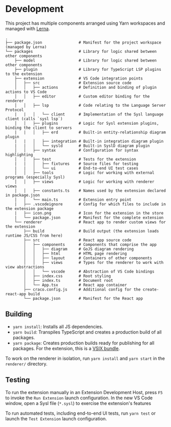 # Development

This project has multiple components arranged using Yarn workspaces and managed with [Lerna](https://lerna.js.org/).

```
.
├── package.json                # Manifest for the project workspace (managed by Lerna)
└── packages                    # Library for logic shared between other components
    ├── model                   # Library for logic shared between other components
    ├── plugin                  # Library for TypeScript LSP plugins to the extension
    ├── extension               # VS Code integration points
    │   ├── src                 # Extension source code
    │   │   ├── actions         # Definition and binding of plugin actions to VS Code
    │   │   ├── editor          # Custom editor binding for the renderer
    │   │   ├── lsp             # Code relating to the Language Server Protocol
    |   |   │   └── client      # Implementation of the Sysl language client (calls `sysl lsp`)
    │   │   ├── plugins         # Logic for Sysl extension plugins, binding the client to servers
    |   |   │   ├── erd         # Built-in entity-relationship diagram plugin
    |   |   │   ├── integration # Built-in integration diagram plugin
    |   |   │   └── sysld       # Built-in SyslD diagram plugin
    │   │   ├── syntax          # Configuration for syntax highlighting
    │   │   ├── test            # Tests for the extension
    |   |   │   ├── fixtures    # Source files for testing
    |   |   │   └── ui          # End-to-end UI test cases
    │   │   ├── tools           # Logic for working with external programs (especially Sysl)
    │   │   ├── views           # Logic for working with renderer views
    │   │   ├── constants.ts    # Names used by the extension declared in package.json
    │   │   └── main.ts         # Extension entry point
    |   ├── .vscodeignore       # Config for which files to include in the extension package
    |   ├── icon.png            # Icon for the extension in the store
    |   └── package.json        # Manifest for the complete extension
    └── renderer                # React app to render custom views for the extension
        ├── build               # Build output (the extension loads runtime JS/CSS from here)
        ├── src                 # React app source code
        │   ├── components      # Components that comprise the app
        │   │   ├── diagram     # GoJS diagram rendering
        │   │   ├── html        # HTML page rendering
        │   │   ├── layout      # Containers of other components
        │   │   ├── views       # Types for the renderer to work with view abstractions
        │   │   └── vscode      # Abstraction of VS Code bindings
        │   ├── index.css       # Root styling
        │   ├── index.ts        # Document root
        │   └── App.tsx         # React app container
        ├── craco.config.js     # Additional config for the create-react-app build
        └── package.json        # Manifest for the React app
```

## Building

- `yarn install`: Installs all JS dependencies.
- `yarn build`: Transpiles TypeScript and creates a production build of all packages.
- `yarn package`: Creates production builds ready for publishing for all packages. For the extension, this is a [VSIX bundle](https://code.visualstudio.com/docs/editor/extension-marketplace#_install-from-a-vsix).

To work on the renderer in isolation, run `yarn install` and `yarn start` in the `renderer/` directory.

## Testing

To run the extension manually in an Extension Development Host, press `F5` to invoke the `Run Extension` launch configuration. In the new VS Code window, open a Sysl file (`*.sysl`) to exercise the extension's features

To run automated tests, including end-to-end UI tests, run `yarn test` or launch the `Test Extension` launch configuration.
